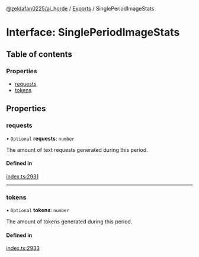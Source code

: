 [@zeldafan0225/ai_horde](../README.md) / [Exports](../modules.md) / SinglePeriodImageStats

# Interface: SinglePeriodImageStats

## Table of contents

### Properties

- [requests](SinglePeriodImageStats.md#requests)
- [tokens](SinglePeriodImageStats.md#tokens)

## Properties

### requests

• `Optional` **requests**: `number`

The amount of text requests generated during this period.

#### Defined in

[index.ts:2931](https://github.com/ZeldaFan0225/ai_horde/blob/a3ac80c/index.ts#L2931)

___

### tokens

• `Optional` **tokens**: `number`

The amount of tokens generated during this period.

#### Defined in

[index.ts:2933](https://github.com/ZeldaFan0225/ai_horde/blob/a3ac80c/index.ts#L2933)
